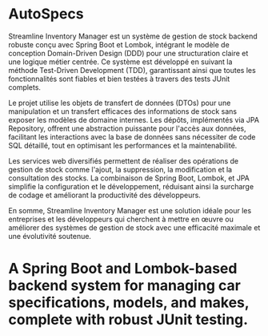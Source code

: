 # AutoSpecs

Streamline Inventory Manager est un système de gestion de stock backend robuste conçu avec Spring Boot et Lombok, intégrant le modèle de conception Domain-Driven Design (DDD) pour une structuration claire et une logique métier centrée. Ce système est développé en suivant la méthode Test-Driven Development (TDD), garantissant ainsi que toutes les fonctionnalités sont fiables et bien testées à travers des tests JUnit complets.

Le projet utilise les objets de transfert de données (DTOs) pour une manipulation et un transfert efficaces des informations de stock sans exposer les modèles de domaine internes. Les dépôts, implémentés via JPA Repository, offrent une abstraction puissante pour l'accès aux données, facilitant les interactions avec la base de données sans nécessiter de code SQL détaillé, tout en optimisant les performances et la maintenabilité.

Les services web diversifiés permettent de réaliser des opérations de gestion de stock comme l'ajout, la suppression, la modification et la consultation des stocks. La combinaison de Spring Boot, Lombok, et JPA simplifie la configuration et le développement, réduisant ainsi la surcharge de codage et améliorant la productivité des développeurs.

En somme, Streamline Inventory Manager est une solution idéale pour les entreprises et les développeurs qui cherchent à mettre en œuvre ou améliorer des systèmes de gestion de stock avec une efficacité maximale et une évolutivité soutenue.

# A Spring Boot and Lombok-based backend system for managing car specifications, models, and makes, complete with robust JUnit testing.

